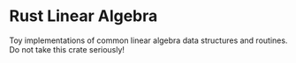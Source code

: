 # Rust Linear Algebra #

Toy implementations of common linear algebra data structures and routines.
Do not take this crate seriously!

